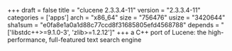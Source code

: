 +++
draft = false
title = "clucene 2.3.3.4-11"
version = "2.3.3.4-11"
categories = ['apps']
arch = "x86_64"
size = "756476"
usize = "3420644"
sha1sum = "e0fa8e1a0a1d88c77ccd8f31685805efd4568788"
depends = "['libstdc++>=9.1.0-3', 'zlib>=1.2.12']"
+++
a C++ port of Lucene: the high-performance, full-featured text search engine